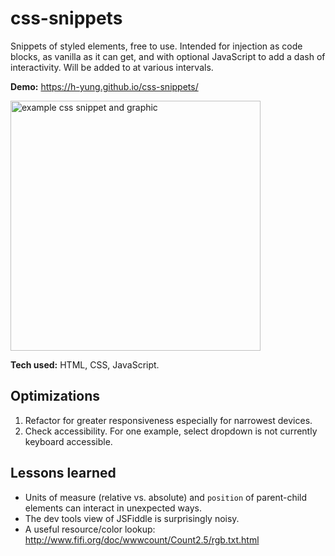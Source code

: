 # css-snippets
Snippets of styled elements, free to use. Intended for injection as code blocks, as vanilla as it can get, and with optional JavaScript to add a dash of interactivity. Will be added to at various intervals.

**Demo:** https://h-yung.github.io/css-snippets/

<img src="https://user-images.githubusercontent.com/102257735/188207687-e03ee2b8-4a40-40c5-bf64-ad591506486d.png" style="height:400px;display:inline" alt="example css snippet and graphic">

**Tech used:** HTML, CSS, JavaScript.

## Optimizations
1. Refactor for greater responsiveness especially for narrowest devices.
2. Check accessibility. For one example, select dropdown is not currently keyboard accessible.

## Lessons learned
- Units of measure (relative vs. absolute) and `position` of parent-child elements can interact in unexpected ways. 
- The dev tools view of JSFiddle is surprisingly noisy.
- A useful resource/color lookup: http://www.fifi.org/doc/wwwcount/Count2.5/rgb.txt.html
